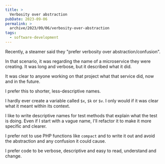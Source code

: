 ```yaml
---
title: >
  Verbosity over abstraction
pubDate: 2023-09-06
permalink: >
  archive/2023/09/06/verbosity-over-abstraction
tags:
  - software-development
---
```


Recently, a steamer said they "prefer verbosity over abstraction/confusion".

In that scenario, it was regarding the name of a microservice they were creating. It was long and verbose, but it described what it did.

It was clear to anyone working on that project what that service did, now and in the future.

I prefer this to shorter, less-descriptive names.

I hardly ever create a variable called `$x`, `$k` or `$v`. I only would if it was clear what it meant within its context.

I like to write descriptive names for test methods that explain what the test is doing. Even if I start with a vague name, I'll refactor it to make it more specific and clearer.

I prefer not to use PHP functions like `compact` and to write it out and avoid the abstraction and any confusion it could cause.

I prefer code to be verbose, descriptive and easy to read, understand and change.
